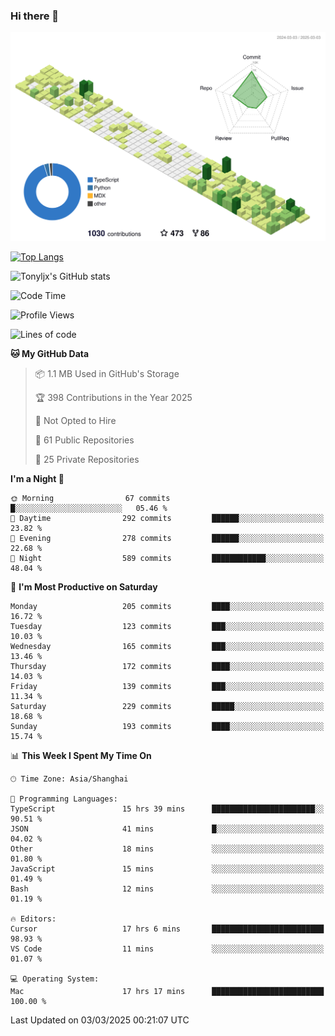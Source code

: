 ### Hi there 👋

![](./profile-3d-contrib/profile-green-animate.svg)

 

[![Top Langs](https://github-readme-stats.vercel.app/api/top-langs/?username=tonyljx)](https://github.com/anuraghazra/github-readme-stats)

![Tonyljx's GitHub stats](https://github-readme-stats.vercel.app/api?username=tonyljx&theme=default&show_icons=true)

 

<!--START_SECTION:waka-->
![Code Time](http://img.shields.io/badge/Code%20Time-1%2C195%20hrs%2017%20mins-blue)

![Profile Views](http://img.shields.io/badge/Profile%20Views-0-blue)

![Lines of code](https://img.shields.io/badge/From%20Hello%20World%20I%27ve%20Written-836.4%20thousand%20lines%20of%20code-blue)

**🐱 My GitHub Data** 

> 📦 1.1 MB Used in GitHub's Storage 
 > 
> 🏆 398 Contributions in the Year 2025
 > 
> 🚫 Not Opted to Hire
 > 
> 📜 61 Public Repositories 
 > 
> 🔑 25 Private Repositories 
 > 
**I'm a Night 🦉** 

```text
🌞 Morning                67 commits          █░░░░░░░░░░░░░░░░░░░░░░░░   05.46 % 
🌆 Daytime                292 commits         ██████░░░░░░░░░░░░░░░░░░░   23.82 % 
🌃 Evening                278 commits         ██████░░░░░░░░░░░░░░░░░░░   22.68 % 
🌙 Night                  589 commits         ████████████░░░░░░░░░░░░░   48.04 % 
```
📅 **I'm Most Productive on Saturday** 

```text
Monday                   205 commits         ████░░░░░░░░░░░░░░░░░░░░░   16.72 % 
Tuesday                  123 commits         ███░░░░░░░░░░░░░░░░░░░░░░   10.03 % 
Wednesday                165 commits         ███░░░░░░░░░░░░░░░░░░░░░░   13.46 % 
Thursday                 172 commits         ████░░░░░░░░░░░░░░░░░░░░░   14.03 % 
Friday                   139 commits         ███░░░░░░░░░░░░░░░░░░░░░░   11.34 % 
Saturday                 229 commits         █████░░░░░░░░░░░░░░░░░░░░   18.68 % 
Sunday                   193 commits         ████░░░░░░░░░░░░░░░░░░░░░   15.74 % 
```


📊 **This Week I Spent My Time On** 

```text
🕑︎ Time Zone: Asia/Shanghai

💬 Programming Languages: 
TypeScript               15 hrs 39 mins      ███████████████████████░░   90.51 % 
JSON                     41 mins             █░░░░░░░░░░░░░░░░░░░░░░░░   04.02 % 
Other                    18 mins             ░░░░░░░░░░░░░░░░░░░░░░░░░   01.80 % 
JavaScript               15 mins             ░░░░░░░░░░░░░░░░░░░░░░░░░   01.49 % 
Bash                     12 mins             ░░░░░░░░░░░░░░░░░░░░░░░░░   01.19 % 

🔥 Editors: 
Cursor                   17 hrs 6 mins       █████████████████████████   98.93 % 
VS Code                  11 mins             ░░░░░░░░░░░░░░░░░░░░░░░░░   01.07 % 

💻 Operating System: 
Mac                      17 hrs 17 mins      █████████████████████████   100.00 % 
```


 Last Updated on 03/03/2025 00:21:07 UTC
<!--END_SECTION:waka-->
